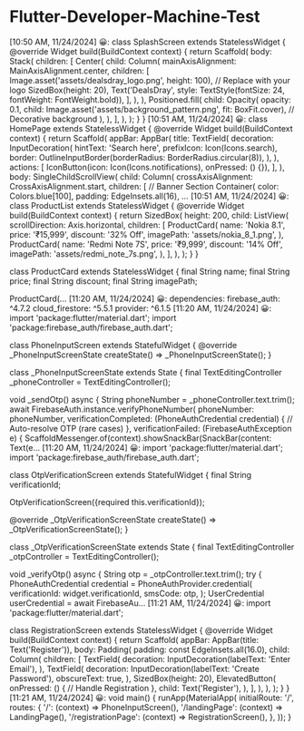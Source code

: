 # Flutter-Developer-Machine-Test
[10:50 AM, 11/24/2024] 😀: class SplashScreen extends StatelessWidget {
  @override
  Widget build(BuildContext context) {
    return Scaffold(
      body: Stack(
        children: [
          Center(
            child: Column(
              mainAxisAlignment: MainAxisAlignment.center,
              children: [
                Image.asset('assets/dealsdray_logo.png', height: 100), // Replace with your logo
                SizedBox(height: 20),
                Text('DealsDray', style: TextStyle(fontSize: 24, fontWeight: FontWeight.bold)),
              ],
            ),
          ),
          Positioned.fill(
            child: Opacity(
              opacity: 0.1,
              child: Image.asset('assets/background_pattern.png', fit: BoxFit.cover), // Decorative background
            ),
          ),
        ],
      ),
    );
  }
}
[10:51 AM, 11/24/2024] 😀: class HomePage extends StatelessWidget {
  @override
  Widget build(BuildContext context) {
    return Scaffold(
      appBar: AppBar(
        title: TextField(
          decoration: InputDecoration(
            hintText: 'Search here',
            prefixIcon: Icon(Icons.search),
            border: OutlineInputBorder(borderRadius: BorderRadius.circular(8)),
          ),
        ),
        actions: [
          IconButton(icon: Icon(Icons.notifications), onPressed: () {}),
        ],
      ),
      body: SingleChildScrollView(
        child: Column(
          crossAxisAlignment: CrossAxisAlignment.start,
          children: [
            // Banner Section
            Container(
              color: Colors.blue[100],
              padding: EdgeInsets.all(16),
…
[10:51 AM, 11/24/2024] 😀: class ProductList extends StatelessWidget {
  @override
  Widget build(BuildContext context) {
    return SizedBox(
      height: 200,
      child: ListView(
        scrollDirection: Axis.horizontal,
        children: [
          ProductCard(
            name: 'Nokia 8.1',
            price: '₹15,999',
            discount: '32% Off',
            imagePath: 'assets/nokia_8_1.png',
          ),
          ProductCard(
            name: 'Redmi Note 7S',
            price: '₹9,999',
            discount: '14% Off',
            imagePath: 'assets/redmi_note_7s.png',
          ),
        ],
      ),
    );
  }
}

class ProductCard extends StatelessWidget {
  final String name;
  final String price;
  final String discount;
  final String imagePath;

  ProductCard(…
[11:20 AM, 11/24/2024] 😀: dependencies:
  firebase_auth: ^4.7.2
  cloud_firestore: ^5.5.1
  provider: ^6.1.5
[11:20 AM, 11/24/2024] 😀: import 'package:flutter/material.dart';
import 'package:firebase_auth/firebase_auth.dart';

class PhoneInputScreen extends StatefulWidget {
  @override
  _PhoneInputScreenState createState() => _PhoneInputScreenState();
}

class _PhoneInputScreenState extends State<PhoneInputScreen> {
  final TextEditingController _phoneController = TextEditingController();

  void _sendOtp() async {
    String phoneNumber = _phoneController.text.trim();
    await FirebaseAuth.instance.verifyPhoneNumber(
      phoneNumber: phoneNumber,
      verificationCompleted: (PhoneAuthCredential credential) {
        // Auto-resolve OTP (rare cases)
      },
      verificationFailed: (FirebaseAuthException e) {
        ScaffoldMessenger.of(context).showSnackBar(SnackBar(content: Text(e…
[11:20 AM, 11/24/2024] 😀: import 'package:flutter/material.dart';
import 'package:firebase_auth/firebase_auth.dart';

class OtpVerificationScreen extends StatefulWidget {
  final String verificationId;

  OtpVerificationScreen({required this.verificationId});

  @override
  _OtpVerificationScreenState createState() => _OtpVerificationScreenState();
}

class _OtpVerificationScreenState extends State<OtpVerificationScreen> {
  final TextEditingController _otpController = TextEditingController();

  void _verifyOtp() async {
    String otp = _otpController.text.trim();
    try {
      PhoneAuthCredential credential = PhoneAuthProvider.credential(
        verificationId: widget.verificationId,
        smsCode: otp,
      );
      UserCredential userCredential =
          await FirebaseAu…
[11:21 AM, 11/24/2024] 😀: import 'package:flutter/material.dart';

class RegistrationScreen extends StatelessWidget {
  @override
  Widget build(BuildContext context) {
    return Scaffold(
      appBar: AppBar(title: Text('Register')),
      body: Padding(
        padding: const EdgeInsets.all(16.0),
        child: Column(
          children: [
            TextField(
              decoration: InputDecoration(labelText: 'Enter Email'),
            ),
            TextField(
              decoration: InputDecoration(labelText: 'Create Password'),
              obscureText: true,
            ),
            SizedBox(height: 20),
            ElevatedButton(
              onPressed: () {
                // Handle Registration
              },
              child: Text('Register'),
            ),
          ],
        ),
      ),
    );
  }
}
[11:21 AM, 11/24/2024] 😀: void main() {
  runApp(MaterialApp(
    initialRoute: '/',
    routes: {
      '/': (context) => PhoneInputScreen(),
      '/landingPage': (context) => LandingPage(),
      '/registrationPage': (context) => RegistrationScreen(),
    },
  ));
}
